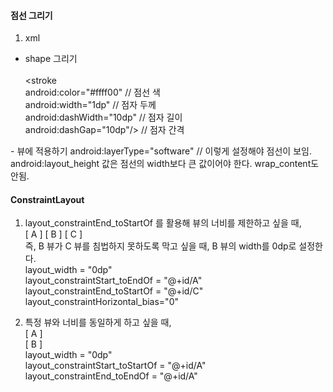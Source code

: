 #### 점선 그리기  
1. xml  
- shape 그리기  
<shape xmlns:android="http://schemas.android.com/apk/res/android"  
    android:shape="line">  
    <stroke  
        android:color="#ffff00" // 점선 색  
        android:width="1dp" // 점자 두께  
        android:dashWidth="10dp" // 점자 길이  
        android:dashGap="10dp"/> // 점자 간격  
</shape>  
- 뷰에 적용하기  
android:layerType="software" // 이렇게 설정해야 점선이 보임.  
android:layout_height 값은 점선의 width보다 큰 값이어야 한다. wrap_content도 안됨.  

#### ConstraintLayout  
1. layout_constraintEnd_toStartOf 를 활용해 뷰의 너비를 제한하고 싶을 때,  
[ A ] [   B   ] [ C ]  
즉, B 뷰가 C 뷰를 침법하지 못하도록 막고 싶을 때, B 뷰의 width를 0dp로 설정한다.  
layout_width = "0dp"  
layout_constraintStart_toEndOf = "@+id/A"  
layout_constraintEnd_toStartOf = "@+id/C"  
layout_constraintHorizontal_bias="0"  

2. 특정 뷰와 너비를 동일하게 하고 싶을 때,  
[ A ]  
[ B ]  
layout_width = "0dp"  
layout_constraintStart_toStartOf = "@+id/A"  
layout_constraintEnd_toEndOf = "@+id/A"  
